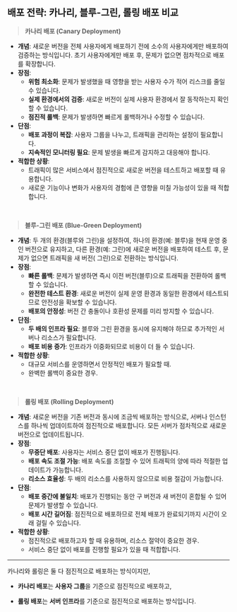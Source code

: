 ## 배포 전략: 카나리, 블루-그린, 롤링 배포 비교

> **카나리 배포 (Canary Deployment)**
>

- **개념**: 새로운 버전을 전체 사용자에게 배포하기 전에 소수의 사용자에게만 배포하여 검증하는 방식입니다. 초기 사용자에게만 배포 후, 문제가 없으면 점차적으로 배포를 확장합니다.
- **장점**:
    - **위험 최소화**: 문제가 발생했을 때 영향을 받는 사용자 수가 적어 리스크를 줄일 수 있습니다.
    - **실제 환경에서의 검증**: 새로운 버전이 실제 사용자 환경에서 잘 동작하는지 확인할 수 있습니다.
    - **점진적 롤백**: 문제가 발생하면 빠르게 롤백하거나 수정할 수 있습니다.
- **단점**:
    - **배포 과정이 복잡**: 사용자 그룹을 나누고, 트래픽을 관리하는 설정이 필요합니다.
    - **지속적인 모니터링 필요**: 문제 발생을 빠르게 감지하고 대응해야 합니다.
- **적합한 상황**:
    - 트래픽이 많은 서비스에서 점진적으로 새로운 버전을 테스트하고 배포할 때 유용합니다.
    - 새로운 기능이나 변화가 사용자의 경험에 큰 영향을 미칠 가능성이 있을 때 적합합니다.

<br/>

> **블루-그린 배포 (Blue-Green Deployment)**
>

- **개념**: 두 개의 환경(블루와 그린)을 설정하여, 하나의 환경(예: 블루)을 현재 운영 중인 버전으로 유지하고, 다른 환경(예: 그린)에 새로운 버전을 배포하여 테스트 후, 문제가 없으면 트래픽을 새 버전(
  그린)으로 전환하는 방식입니다.
- **장점**:
    - **빠른 롤백**: 문제가 발생하면 즉시 이전 버전(블루)으로 트래픽을 전환하여 롤백할 수 있습니다.
    - **완전한 테스트 환경**: 새로운 버전이 실제 운영 환경과 동일한 환경에서 테스트되므로 안전성을 확보할 수 있습니다.
    - **배포의 안정성**: 버전 간 충돌이나 호환성 문제를 미리 방지할 수 있습니다.
- **단점**:
    - **두 배의 인프라 필요**: 블루와 그린 환경을 동시에 유지해야 하므로 추가적인 서버나 리소스가 필요합니다.
    - **배포 비용 증가**: 인프라가 이중화되므로 비용이 더 들 수 있습니다.
- **적합한 상황**:
    - 대규모 서비스를 운영하면서 안정적인 배포가 필요할 때.
    - 완벽한 롤백이 중요한 경우.

<br/>

> **롤링 배포 (Rolling Deployment)**
>

- **개념**: 새로운 버전을 기존 버전과 동시에 조금씩 배포하는 방식으로, 서버나 인스턴스를 하나씩 업데이트하여 점진적으로 배포합니다. 모든 서버가 점차적으로 새로운 버전으로 업데이트됩니다.
- **장점**:
    - **무중단 배포**: 사용자는 서비스 중단 없이 배포가 진행됩니다.
    - **배포 속도 조절 가능**: 배포 속도를 조절할 수 있어 트래픽의 양에 따라 적절한 업데이트가 가능합니다.
    - **리소스 효율성**: 두 배의 리소스를 사용하지 않으므로 비용 절감이 가능합니다.
- **단점**:
    - **배포 중간에 불일치**: 배포가 진행되는 동안 구 버전과 새 버전이 혼합될 수 있어 문제가 발생할 수 있습니다.
    - **배포 시간 길어짐**: 점진적으로 배포하므로 전체 배포가 완료되기까지 시간이 오래 걸릴 수 있습니다.
- **적합한 상황**:
    - 점진적으로 배포하고자 할 때 유용하며, 리소스 절약이 중요한 경우.
    - 서비스 중단 없이 배포를 진행할 필요가 있을 때 적합합니다.

--- 

카나리와 롤링은 둘 다 점진적으로 배포하는 방식이지만,

- **카나리 배포**는 **사용자 그룹**을 기준으로 점진적으로 배포하고,

- **롤링 배포**는 **서버 인프라**를 기준으로 점진적으로 배포하는 방식입니다.